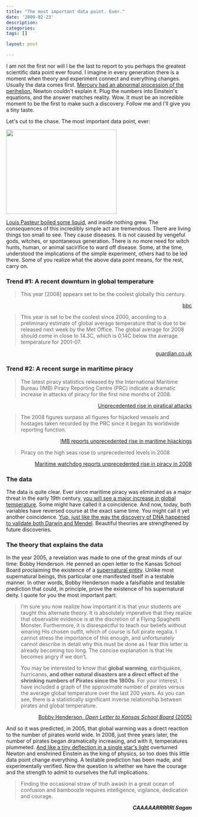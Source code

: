 ```yaml
---
title: "The most important data point. Ever."
date: '2009-02-23'
description:
categories:
tags: []

layout: post

---
```

I am not the first nor will I be the last to report to you perhaps the greatest scientific data point ever found. I imagine in every generation there is a moment when theory and experiment connect and everything changes. Usually the data comes first. <a href="http://en.wikipedia.org/wiki/Tests_of_general_relativity#Perihelion_precession_of_Mercury">Mercury had an abnormal procession of the perihelion.</a> Newton couldn't explain it. Plug the numbers into Einstein's equations, and the answer matches reality. Wow. It must be an incredible moment to be the first to make such a discovery. Follow me and I'll give you a tiny taste.

Let's cut to the chase. The most important data point, ever:

<a href="http://lbrandy.com/blog/wp-content/uploads/2009/02/fsm.png"><img class="alignnone size-medium wp-image-571" title="fsm" src="http://lbrandy.com/blog/wp-content/uploads/2009/02/fsm-300x229.png" alt="" width="300" height="229" /></a>

<a href="http://en.wikipedia.org/wiki/Germ_theory_of_disease">Louis Pasteur boiled some liquid</a>, and inside nothing grew. The consequences of this incredibly simple act are tremendous. There are living things too small to see. They cause diseases. It is not caused by vengeful gods, witches, or spontaneous generation. There is no more need for witch hunts, human, or animal sacirifice to ward off disease. Some, at the time, understood the implications of the simple experiment, others had to be led there. Some of you realize what the above data point means, for the rest, carry on.
<h3>Trend #1: A recent downturn in global temperature</h3>
<blockquote>This year [2008] appears set to be the coolest globally this century.</blockquote>
<p style="text-align: right;"><a href="http://news.bbc.co.uk/2/hi/science/nature/7574603.stm">bbc</a></p>

<blockquote>This year is set to be the coolest since 2000, according to a preliminary estimate of global average temperature that is due to be released next week by the Met Office. The global average for 2008 should come in close to 14.3C, which is 0.14C below the average temperature for 2001-07.</blockquote>
<p style="text-align: right;"><a href="http://www.guardian.co.uk/environment/2008/dec/05/climate-change-weather">guardian.co.uk
</a>
<p style="text-align: right;"><a href="http://earthobservatory.nasa.gov/IOTD/view.php?id=36699"></a></p>

<h3>Trend #2: A recent surge in maritime piracy</h3>
<blockquote>The latest piracy statistics released by the International Maritime Bureau (IMB) Piracy Reporting Centre (PRC) indicate a dramatic increase in attacks of piracy for the first nine months of 2008.</blockquote>
<p style="text-align: right;"><a href="http://www.icc-ccs.org/index.php?option=com_content&amp;view=article&amp;id=306:unprecedented-rise-in-piratical-attacks&amp;catid=60:news&amp;Itemid=51">Unprecedented rise in piratical attacks</a></p>

<blockquote>The 2008 figures surpass all figures for hijacked vessels and hostages taken recorded by the PRC since it began its worldwide reporting function.</blockquote>
<p style="text-align: right;"><a href="http://www.icc-ccs.org/index.php?option=com_content&amp;view=article&amp;id=332:imb-reports-unprecedented-rise-in-maritime-hijackings&amp;catid=60:news&amp;Itemid=51">IMB reports unprecedented rise in maritime hijackings</a></p>

<blockquote>Piracy on the high seas rose to unprecedented levels in 2008</blockquote>
<p style="text-align: right;"><a href="http://www.zeenews.com/world/2009-01-16/499246news.html">Maritime watchdog reports unprecedented rise in piracy in 2008</a></p>

<h3 style="text-align: left;"><strong>The data</strong></h3>
<p style="text-align: left;">The data is quite clear. Ever since maritime piracy was eliminated as a major threat in the early 19th century, <a href="http://pangea.stanford.edu/~jshragge/OilWar/Jen_files/image007.gif">you will see a major increase in global temperature</a>. Some might have called it a coincidence. And now, today, both variables have reversed course at the exact same time. You might call it yet another coincidence. <a href="http://en.wikipedia.org/wiki/History_of_molecular_biology#History_of_DNA_biochemistry">Yup, just like the way the discovery of DNA happened to validate both Darwin and Mendel</a>. Beautiful theories are strengthened by future discoveries.</p>

<h3 style="text-align: left;">The theory that explains the data</h3>
<p style="text-align: left;">In the year 2005, a revelation was made to one of the great minds of our time: Bobby Henderson. He penned an open letter to the Kansas School Board proclaiming the existence of a <a href="http://en.wikipedia.org/wiki/Flying_Spaghetti_Monster">supernatural entity</a>. Unlike most supernatural beings, this particular one manifested itself in a testable manner. In other words, Bobby Henderson made a falsifiable and testable prediction that could, in principle, prove the existence of his supernatural deity. I quote for you the most important part:</p>

<blockquote>I’m sure you now realize how important it is that your students are taught this alternate theory. It is absolutely imperative that they realize that observable evidence is at the discretion of a Flying Spaghetti Monster. Furthermore, it is disrespectful to teach our beliefs without wearing His chosen outfit, which of course is full pirate regalia. I cannot stress the importance of this enough, and unfortunately cannot describe in detail why this must be done as I fear this letter is already becoming too long. The concise explanation is that He becomes angry if we don’t.

You may be interested to know that <strong>global warming</strong>, earthquakes, hurricanes,<strong> and other natural disasters are a direct effect of the shrinking numbers of Pirates since the 1800s</strong>. For your interest, I have included a graph of the approximate number of pirates versus the average global temperature over the last 200 years. As you can see, there is a statistically significant inverse relationship between pirates and global temperature.</blockquote>
<p style="text-align: right;"><a href="http://www.venganza.org/about/open-letter/">Bobby Henderson, <em>Open Letter to Kansas School Board</em> (2005)
</a>
<p style="text-align: left;">And so it was predicted, in 2005, that global warming was a direct reaction to the number of pirates world wide. In 2008, just three years later, the number of pirates began dramatically increasing, and with it, temperatures plummeted. <a href="http://en.wikipedia.org/wiki/Tests_of_general_relativity#Deflection_of_light_by_the_Sun">And like a tiny deflection in a single star's light</a> overturned Newton and enshrined Einstein as the king of physics, so too does this little data point change everything. A testable prediction has been made, and experimentally verified. Now the question is whether we have the courage and the strength to admit to ourselves the full implications.</p>

<blockquote>
<p style="text-align: left;">Finding the occasional straw of truth awash in a great ocean of confusion and bamboozle requires intelligence, vigilance, dedication and courage.</p>
</blockquote>
<p style="text-align: right;"><em><strong>CAAAAARRRRRl Sagan
</strong></em>
<p style="text-align: left;"></p>
